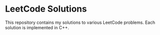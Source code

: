 # LeetCode Solutions

This repository contains my solutions to various LeetCode problems. Each solution is implemented in C++.
